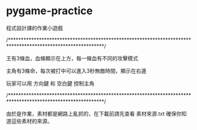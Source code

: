 # pygame-practice
程式設計課的作業小遊戲

/*************************************************************************************************************/

王有3條血，血條顯示在上方，每一條血有不同的攻擊模式

主角有3條命，每次被打中可以進入3秒無敵時間，顯示在右邊

玩家可以用 方向鍵 和 空白鍵 控制主角

/*************************************************************************************************************/

由於是作業，素材都是網路上亂抓的，在下載前請先查看 素材來源.txt 確保你知道這些素材的來源。
